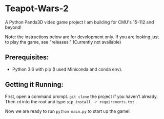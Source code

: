 # Teapot-Wars-2
A Python Panda3D video game project I am building for CMU's 15-112 and beyond!

Note: the instructions below are for development only. If you are looking just to play the game, see "releases." (Currently not available)

## Prerequisites:
- Python 3.6 with pip (I used Miniconda and conda env).

## Getting it Running:
First, open a command prompt.
`git clone` the project if you haven't already. Then `cd` into the root and type `pip install -r requirements.txt`

Now we are ready to run `python main.py` to start up the game!
